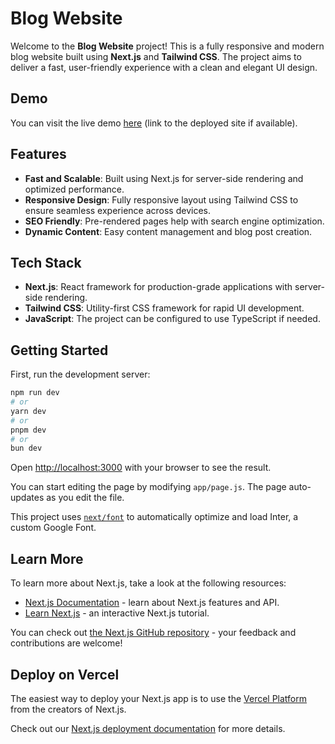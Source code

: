 # Blog Website

Welcome to the **Blog Website** project! This is a fully responsive and modern blog website built using **Next.js** and **Tailwind CSS**. The project aims to deliver a fast, user-friendly experience with a clean and elegant UI design.

## Demo

You can visit the live demo [here](https://tusha-blog-website.vercel.app/) (link to the deployed site if available).

## Features

- **Fast and Scalable**: Built using Next.js for server-side rendering and optimized performance.
- **Responsive Design**: Fully responsive layout using Tailwind CSS to ensure seamless experience across devices.
- **SEO Friendly**: Pre-rendered pages help with search engine optimization.
- **Dynamic Content**: Easy content management and blog post creation.


## Tech Stack

- **Next.js**: React framework for production-grade applications with server-side rendering.
- **Tailwind CSS**: Utility-first CSS framework for rapid UI development.
- **JavaScript**: The project can be configured to use TypeScript if needed.


## Getting Started

First, run the development server:

```bash
npm run dev
# or
yarn dev
# or
pnpm dev
# or
bun dev
```

Open [http://localhost:3000](http://localhost:3000) with your browser to see the result.

You can start editing the page by modifying `app/page.js`. The page auto-updates as you edit the file.

This project uses [`next/font`](https://nextjs.org/docs/basic-features/font-optimization) to automatically optimize and load Inter, a custom Google Font.

## Learn More

To learn more about Next.js, take a look at the following resources:

- [Next.js Documentation](https://nextjs.org/docs) - learn about Next.js features and API.
- [Learn Next.js](https://nextjs.org/learn) - an interactive Next.js tutorial.

You can check out [the Next.js GitHub repository](https://github.com/vercel/next.js/) - your feedback and contributions are welcome!

## Deploy on Vercel

The easiest way to deploy your Next.js app is to use the [Vercel Platform](https://vercel.com/new?utm_medium=default-template&filter=next.js&utm_source=create-next-app&utm_campaign=create-next-app-readme) from the creators of Next.js.

Check out our [Next.js deployment documentation](https://nextjs.org/docs/deployment) for more details.
